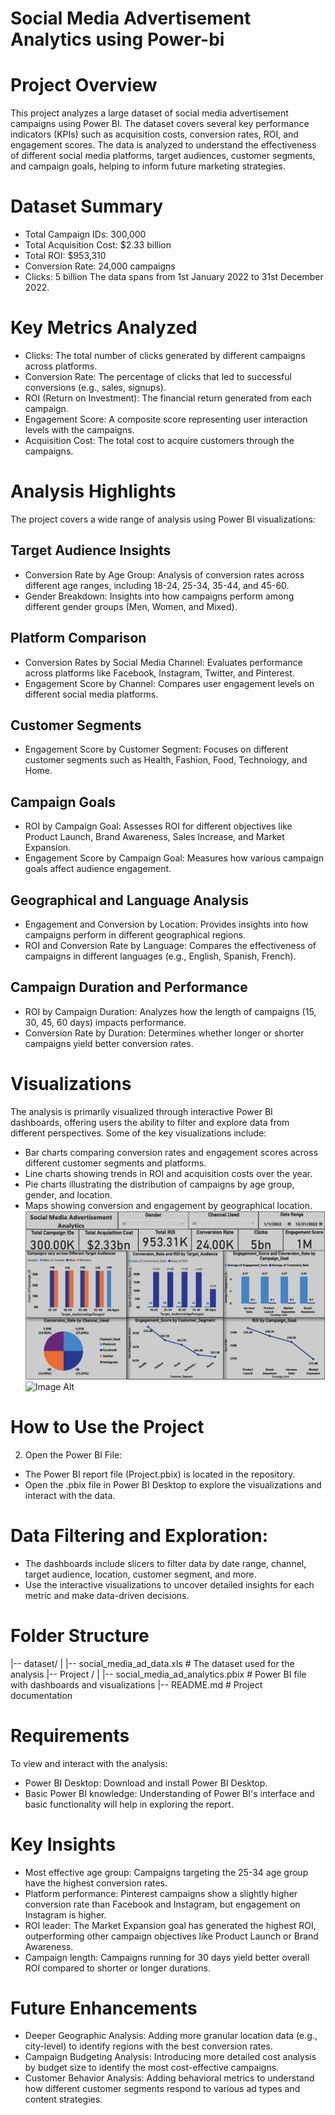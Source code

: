 # Social Media Advertisement Analytics using Power-bi
# Project Overview
This project analyzes a large dataset of social media advertisement campaigns using Power BI. The dataset covers several key performance indicators (KPIs) such as acquisition costs, conversion rates, ROI, and engagement scores. The data is analyzed to understand the effectiveness of different social media platforms, target audiences, customer segments, and campaign goals, helping to inform future marketing strategies.
# Dataset Summary
+ Total Campaign IDs: 300,000
+ Total Acquisition Cost: $2.33 billion
+	Total ROI: $953,310
+	Conversion Rate: 24,000 campaigns
+	Clicks: 5 billion
The data spans from 1st January 2022 to 31st December 2022.
# Key Metrics Analyzed
+	Clicks: The total number of clicks generated by different campaigns across platforms.
+	Conversion Rate: The percentage of clicks that led to successful conversions (e.g., sales, signups).
+	ROI (Return on Investment): The financial return generated from each campaign.
+	Engagement Score: A composite score representing user interaction levels with the campaigns.
+	Acquisition Cost: The total cost to acquire customers through the campaigns.
# Analysis Highlights
The project covers a wide range of analysis using Power BI visualizations:
## Target Audience Insights
+ Conversion Rate by Age Group: Analysis of conversion rates across different age ranges, including 18-24, 25-34, 35-44, and 45-60.
+	Gender Breakdown: Insights into how campaigns perform among different gender groups (Men, Women, and Mixed).
## Platform Comparison
+	Conversion Rates by Social Media Channel: Evaluates performance across platforms like Facebook, Instagram, Twitter, and Pinterest.
+	Engagement Score by Channel: Compares user engagement levels on different social media platforms.
## Customer Segments
+	Engagement Score by Customer Segment: Focuses on different customer segments such as Health, Fashion, Food, Technology, and Home.
## Campaign Goals
+	ROI by Campaign Goal: Assesses ROI for different objectives like Product Launch, Brand Awareness, Sales Increase, and Market Expansion.
+	Engagement Score by Campaign Goal: Measures how various campaign goals affect audience engagement.
## Geographical and Language Analysis
+	Engagement and Conversion by Location: Provides insights into how campaigns perform in different geographical regions.
+	ROI and Conversion Rate by Language: Compares the effectiveness of campaigns in different languages (e.g., English, Spanish, French).
## Campaign Duration and Performance
+	ROI by Campaign Duration: Analyzes how the length of campaigns (15, 30, 45, 60 days) impacts performance.
+	Conversion Rate by Duration: Determines whether longer or shorter campaigns yield better conversion rates.
# Visualizations
The analysis is primarily visualized through interactive Power BI dashboards, offering users the ability to filter and explore data from different perspectives. Some of the key visualizations include:
+	Bar charts comparing conversion rates and engagement scores across different customer segments and platforms.
+	Line charts showing trends in ROI and acquisition costs over the year.
+	Pie charts illustrating the distribution of campaigns by age group, gender, and location.
+	Maps showing conversion and engagement by geographical location.
 ![Image Alt](https://github.com/Haseebshah904/Social-Media-Advertisement-Analytics-using-Power-bi/blob/main/Power%20bi%20Part1%20Social.PNG?raw=true)
 ![Image Alt](image_url)
# How to Use the Project
2.	Open the Power BI File:
+	The Power BI report file (Project.pbix) is located in the repository.
+	Open the .pbix file in Power BI Desktop to explore the visualizations and interact with the data.
# Data Filtering and Exploration:
+	The dashboards include slicers to filter data by date range, channel, target audience, location, customer segment, and more.
+	Use the interactive visualizations to uncover detailed insights for each metric and make data-driven decisions.
# Folder Structure
|-- dataset/
|   |-- social_media_ad_data.xls  # The dataset used for the analysis
|-- Project /
|   |-- social_media_ad_analytics.pbix  # Power BI file with dashboards and visualizations
|-- README.md  # Project documentation
# Requirements
To view and interact with the analysis:
+	Power BI Desktop: Download and install Power BI Desktop.
+	Basic Power BI knowledge: Understanding of Power BI's interface and basic functionality will help in exploring the report.
# Key Insights
+	Most effective age group: Campaigns targeting the 25-34 age group have the highest conversion rates.
+	Platform performance: Pinterest campaigns show a slightly higher conversion rate than Facebook and Instagram, but engagement on Instagram is higher.
+	ROI leader: The Market Expansion goal has generated the highest ROI, outperforming other campaign objectives like Product Launch or Brand Awareness.
+	Campaign length: Campaigns running for 30 days yield better overall ROI compared to shorter or longer durations.
# Future Enhancements
+	Deeper Geographic Analysis: Adding more granular location data (e.g., city-level) to identify regions with the best conversion rates.
+ Campaign Budgeting Analysis: Introducing more detailed cost analysis by budget size to identify the most cost-effective campaigns.
+	Customer Behavior Analysis: Adding behavioral metrics to understand how different customer segments respond to various ad types and content strategies.


